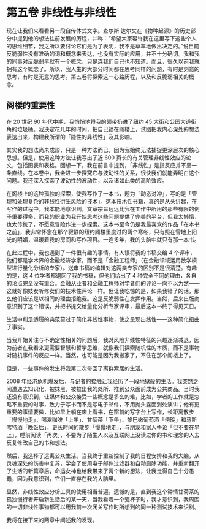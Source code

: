 # 第五卷 非线性与非线性

现在让我们来看看另一段自传体式文字。查尔斯·达尔文在《物种起源》的历史部分中提到他的想法往前发展的历程，并称：“希望大家容许我在这里写下这些个人的思维细节，我之所以要讨论它们是为了表明，我不是草率地做出决定的。”说目前反脆弱性没有准确的词和概念来表达，也没有实际的应用，并不十分确切。我和我的同事对反脆弱早就有一个概念，只是连我们自己也不知道。而且，很久以前我就拥有这个概念了。所以，我人生的大部分时间都在思考同样的问题，有时是刻意的思考，有时是无意的思考。第五卷将探索这一心路历程，以及和反脆弱相关的概念。

## 阁楼的重要性

在 20 世纪 90 年代中期，我悄悄地将我的领带扔进了纽约 45 大街和公园大道街角的垃圾桶。我决定花几年的时间，把自己锁在阁楼上，试图把我内心深处的想法表达出来，构建我所谓的「隐性的非线性」及其影响。

其实我的想法尚未成形，只是一种方法而已，因为我始终无法捕捉更深层次的核心思想。但是，使用这种方法让我写出了近 600 页长的有关管理非线性效应的论文，包括图表和表格。回想一下，我在前言中提到，「非线性」是指反应并不呈一条直线。在本卷中，我会进一步探究它与波动性的关系，很快我们就能弄明白这个问题。我还深入探索了波动性的波动性，以及诸如此类的高阶效应。

在阁楼上的这种孤独的探索，使我写作了一本书，题为「动态对冲」，写的是「管理和处理复杂的非线性衍生风险的技术」。这本技术性书籍，真的是从头讲起，在写作的过程中，我本能地意识到，文章宗旨远远比我在工作中所用的那些有限的例子重要得多，而我的职业为我开始思考这些问题提供了完美的平台，但我太懒惰，也太传统了，不愿意冒险作进一步探索。这本书至今仍是我最喜欢的作品「在本书之前」，我非常怀念在那个寂静的纽约阁楼里度过的两个寒冬，只有照在雪地上阳光的明媚，温暖着我的房间和写作项目。一连多年，我的头脑中就只有那一本书。

在此过程中，我也遇到了一件很有趣的事情。有人误将我的书稿交给 4 个评审，他们都是学术界的金融经济学家，而不是「金融工程师」（在金融领域运用数学模型进行量化分析的专家）。送审书稿的编辑对这两类专家的区别不是很清楚。有趣的是，这 4 位学者都退回了我的书稿，但他们给出了 4 种完全不同的理由，各自的论点完全没有重合。金融从业者和金融工程师对学者们的评论一向不以为然——这就好像妓女听修女们的技术性评论一样。但让我吃惊的是，如果我错了的话，那么他们应该是以相同的理由拒绝我。这是反脆弱性在发挥作用。当然，后来出版商意识到了这个错误，并把书提交给量化分析专家评审，最后这本书终于得见天日。

生活中削足适履的典范莫过于简化非线性事物，使之呈现出线性——这种简化扭曲了事实。

当我开始关注与不确定性相关的问题后，我对风险非线性特征的兴趣逐渐减退，因为前者在我看来更需要智慧和哲学思维，就像我们探索随机性的本质，而不是事物对随机事件的反应一样。当然，也可能是因为我搬家了，不住在那个阁楼上了。

但是，一些事件的发生将我第二次带回了离群索居的生活。

2008 年经济危机爆发后，与记者的接触让我经历了一段地狱般的生活。我突然之间遭遇去知识化，被抹黑，被拉出我的处所、推到公众面前成为公共商品。当时我还没有意识到，让媒体和公众接受一些概念是多么的难，比如，学者的工作就是忽略不重要的时事，致力于写书而不是写电子邮件，不用抛头露面到处演讲；他有更重要的事情要做，比如早上躺在床上看书，在窗前的写字台上写作，长距离散步「慢慢地走」，喝浓咖啡「上午」、甘菊茶「下午」、黎巴嫩葡萄酒「傍晚」和马斯喀特酒「晚饭后」，更长时间的散步「慢慢地走」，与朋友和家人争论「但不要在早上」，睡前阅读「再次」，不要为了陌生人以及互联网上没读过你的书和理念的人去反复修改自己的书和想法。

然后，我选择了远离公众生活。当我终于重新控制了我的日程安排和我的大脑，从灵魂深处的伤害中复苏，学会了使用电子邮件过滤器和自动删除功能，并重新翻开了生活的新篇章后，命运女神也给我带来了两个新的想法，让我觉得自己十分愚蠢，因为我意识到，它们一直存在我的大脑里。

显然，非线性效应分析工具的使用相当普遍。遗憾的是，直到我这个钟情甘菊茶的孤独慢行者开启新生活后的某一天，当我看着一个瓷杯子时，我才意识到，我周围的一切非线性事物都可以用我前一次闭关写作时所想到的同一种测试技术来识别。

我将在接下来的两章中阐述我的发现。



